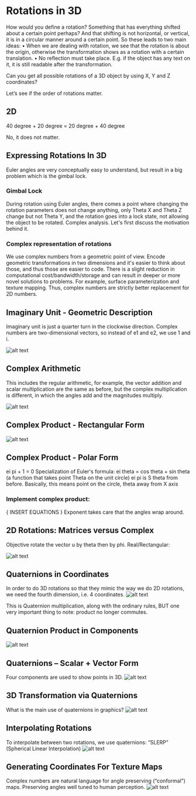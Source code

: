 # Rotations in 3D
How would you define a rotation? Something that has everything shifted about a certain point perhaps? And that shifting is not horizontal, or vertical, it is in a circular manner around a certain point. So these leads to two main ideas:
•	When we are dealing with rotation, we see that the rotation is about the origin, otherwise the transformation shows as a rotation with a certain translation. 
•	No reflection must take place. E.g. if the object has any text on it, it is still readable after the transformation.

Can you get all possible rotations of a 3D object by using X, Y and Z coordinates?

Let’s see if the order of rotations matter.
## 2D
40 degree + 20 degree = 20 degree + 40 degree
 
No, it does not matter.
 
 
## Expressing Rotations In 3D
Euler angles are very conceptually easy to understand, but result in a big problem which is the gimbal lock.
### Gimbal Lock
During rotation using Euler angles, there comes a point where changing the rotation parameters does not change anything, only Theta X and Theta Z change but not Theta Y, and the rotation goes into a lock state, not allowing the object to be rotated. 
Complex analysis. 
Let's first discuss the motivation behind it. 
### Complex representation of rotations
We use complex numbers from a geometric point of view. Encode geometric transformations in two dimensions and it's easier to think about those, and thus those are easier to code. There is a slight reduction in computational cost/bandwidth/storage and can result in deeper or more novel solutions to problems. For example, surface parameterization and texture mapping. Thus, complex numbers are strictly better replacement for 2D numbers. 
## Imaginary Unit - Geometric Description
Imaginary unit is just a quarter turn in the clockwise direction. Complex numbers are two-dimensional vectors, so instead of e1 and e2, we use 1 and i. 

![alt text](image-1.png)

## Complex Arithmetic
This includes the regular arithmetic, for example, the vector addition and scalar multiplication are the same as before, but the complex multiplication is different, in which the angles add and the magnitudes multiply. 

![alt text](image.png)

## Complex Product - Rectangular Form

![alt text](image-2.png)

## Complex Product - Polar Form
ei  pi + 1 = 0
Specialization of Euler's formula:
ei  theta = cos theta + sin theta (a function that takes point Theta on the unit circle)
ei  pi  is S theta from before.
Basically, this means point on the circle, theta away from X axis
### Implement complex product: 
{ INSERT EQUATIONS }
Exponent takes care that the angles wrap around.

## 2D Rotations: Matrices versus Complex
Objective rotate the vector u by theta then by phi. 
Real/Rectangular: 

![alt text](image-3.png)


## Quaternions in Coordinates
In order to do 3D rotations so that they mimic the way we do 2D rotations, we need the fourth dimension, i.e. 4 coordinates.
![alt text](image-4.png)

This is Quaternion multiplication, along with the ordinary rules, BUT one very important thing to note: product no longer commutes.

## Quaternion Product in Components
![alt text](image-5.png)

## Quaternions – Scalar + Vector Form
Four components are used to show points in 3D.
![alt text](image-7.png)

## 3D Transformation via Quaternions
What is the main use of quaternions in graphics?
![alt text](image-6.png)

## Interpolating Rotations
To interpolate between two rotations, we use quaternions: “SLERP” (Spherical Linear Interpolation)
![alt text](image-8.png)

## Generating Coordinates For Texture Maps
Complex numbers are natural language for angle preserving (“conformal”) maps. Preserving angles well tuned to human perception.
![alt text](image-9.png)

